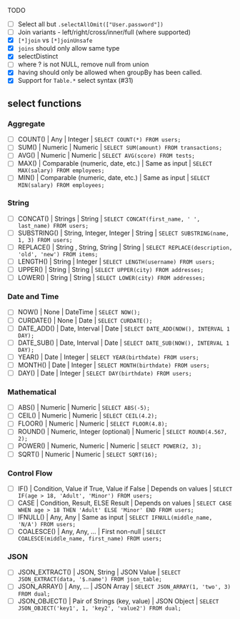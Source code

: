 TODO

- [ ] Select all but `.selectAllOmit(["User.password"])`
- [ ] Join variants - left/right/cross/inner/full (where supported)
- [x] `[*]join` vs `[*]joinUnsafe`
- [x] `joins` should only allow same type
- [x] selectDistinct
- [ ] where ? is not NULL, remove null from union
- [x] having should only be allowed when groupBy has been called.
- [x] Support for `Table.*` select syntax (#31)

## select functions
### Aggregate
- [ ]  COUNT() |	Any |	Integer |	`SELECT COUNT(*) FROM users;`
- [ ]  SUM() |	Numeric |	Numeric |	`SELECT SUM(amount) FROM transactions;`
- [ ]  AVG() |	Numeric |	Numeric |	`SELECT AVG(score) FROM tests;`
- [ ]  MAX() |	Comparable (numeric, date, etc.) |	Same as input |	`SELECT MAX(salary) FROM employees;`
- [ ]  MIN() |	Comparable (numeric, date, etc.) |	Same as input |	`SELECT MIN(salary) FROM employees;`
  
### String
- [ ] CONCAT()	| Strings |	String |	`SELECT CONCAT(first_name, ' ', last_name) FROM users;`
- [ ] SUBSTRING()	| String, Integer, Integer |	String |	`SELECT SUBSTRING(name, 1, 3) FROM users;`
- [ ] REPLACE()	| String , String, String	| String |	`SELECT REPLACE(description, 'old', 'new') FROM items;`
- [ ] LENGTH()	| String |	Integer |	`SELECT LENGTH(username) FROM users;`
- [ ] UPPER()	| String |	String |	`SELECT UPPER(city) FROM addresses;`
- [ ] LOWER()	| String |	String |	`SELECT LOWER(city) FROM addresses;`

### Date and Time
- [ ] NOW() | None | DateTime | `SELECT NOW();`
- [ ] CURDATE() | None | Date | `SELECT CURDATE();`
- [ ] DATE_ADD() | Date, Interval | Date | `SELECT DATE_ADD(NOW(), INTERVAL 1 DAY);`
- [ ] DATE_SUB() | Date, Interval | Date | `SELECT DATE_SUB(NOW(), INTERVAL 1 DAY);`
- [ ] YEAR() | Date | Integer | `SELECT YEAR(birthdate) FROM users;`
- [ ] MONTH() | Date | Integer | `SELECT MONTH(birthdate) FROM users;`
- [ ] DAY() | Date | Integer | `SELECT DAY(birthdate) FROM users;`

### Mathematical
- [ ] ABS() | Numeric | Numeric | `SELECT ABS(-5);`
- [ ] CEIL() | Numeric | Numeric | `SELECT CEIL(4.2);`
- [ ] FLOOR() | Numeric | Numeric | `SELECT FLOOR(4.8);`
- [ ] ROUND() | Numeric, Integer (optional) | Numeric | `SELECT ROUND(4.567, 2);`
- [ ] POWER() | Numeric, Numeric | Numeric | `SELECT POWER(2, 3);`
- [ ] SQRT() | Numeric | Numeric | `SELECT SQRT(16);`

### Control Flow
- [ ] IF() | Condition, Value if True, Value if False | Depends on values | `SELECT IF(age > 18, 'Adult', 'Minor') FROM users;`
- [ ] CASE | Condition, Result, ELSE Result | Depends on values | `SELECT CASE WHEN age > 18 THEN 'Adult' ELSE 'Minor' END FROM users;`
- [ ] IFNULL() | Any, Any | Same as input | `SELECT IFNULL(middle_name, 'N/A') FROM users;`
- [ ] COALESCE() | Any, Any, ... | First non-null | `SELECT COALESCE(middle_name, first_name) FROM users;`

### JSON
- [ ] JSON_EXTRACT() | JSON, String | JSON Value | `SELECT JSON_EXTRACT(data, '$.name') FROM json_table;`
- [ ] JSON_ARRAY() | Any, ... | JSON Array | `SELECT JSON_ARRAY(1, 'two', 3) FROM dual;`
- [ ] JSON_OBJECT() | Pair of Strings (key, value) | JSON Object | `SELECT JSON_OBJECT('key1', 1, 'key2', 'value2') FROM dual;`
